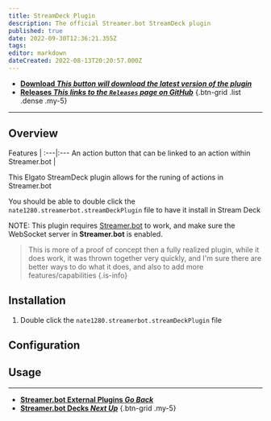 ```yaml
---
title: StreamDeck Plugin
description: The official Streamer.bot StreamDeck plugin
published: true
date: 2022-09-30T12:36:21.355Z
tags: 
editor: markdown
dateCreated: 2022-08-13T20:20:57.000Z
---
```


- [<i class="mdi mdi-download"></i> **Download *<i class="mdi mdi-github"></i> This button will download the latest version of the plugin***](https://github.com/nate1280/streamdeck-Streamer.bot/releases/latest/download/nate1280.streamerbot.streamDeckPlugin)
- [<i class="mdi mdi-chevron-right"></i> **Releases *<i class="mdi mdi-github"></i> This links to the `Releases` page on GitHub***](https://github.com/nate1280/streamdeck-Streamer.bot/releases)
{.btn-grid .list .dense .my-5}

***

## Overview
Features |
:---|:---
An action button that can be linked to an action within Streamer.bot |

This Elgato StreamDeck plugin allows for the runing of actions in Streamer.bot

You should be able to double click the `nate1280.streamerbot.streamDeckPlugin` file to have it install in Stream Deck

NOTE: This plugin requires [Streamer.bot](https://streamer.bot) to work, and make sure the WebSocket server in **Streamer.bot** is enabled.

> This is more of a proof of concept then a fully realized plugin, while it does work, it was thrown together very quickly, and I'm sure there are better ways to do what it does, and also to add more features/capabilities
{.is-info}

## Installation
1. Double click the `nate1280.streamerbot.streamDeckPlugin` file
## Configuration

## Usage

---

- [<i class="mdi mdi-chevron-left"></i>**Streamer.bot External Plugins *Go Back***](/en/Plugins)
- [<i class="mdi mdi-table"></i> **Streamer.bot Decks *Next Up***](https://wiki.streamer.bot/en/Extended-Features/HTML-Decks)
{.btn-grid .my-5}